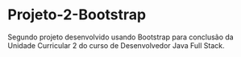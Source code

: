 # Projeto-2-Bootstrap
Segundo projeto desenvolvido usando Bootstrap para conclusão da Unidade Curricular 2 do curso de Desenvolvedor Java Full Stack.
